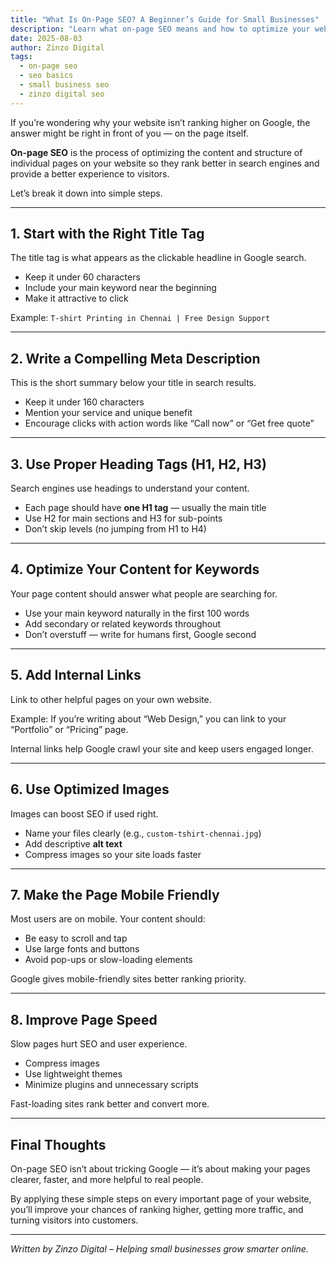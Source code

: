 ```yaml
---
title: "What Is On-Page SEO? A Beginner’s Guide for Small Businesses"
description: "Learn what on-page SEO means and how to optimize your website's content, structure, and tags to rank better on Google."
date: 2025-08-03
author: Zinzo Digital
tags:
  - on-page seo
  - seo basics
  - small business seo
  - zinzo digital seo
---
```


If you’re wondering why your website isn’t ranking higher on Google, the answer might be right in front of you — on the page itself.

**On-page SEO** is the process of optimizing the content and structure of individual pages on your website so they rank better in search engines and provide a better experience to visitors.

Let’s break it down into simple steps.

---

## 1. Start with the Right Title Tag

The title tag is what appears as the clickable headline in Google search.

- Keep it under 60 characters  
- Include your main keyword near the beginning  
- Make it attractive to click  

Example: `T-shirt Printing in Chennai | Free Design Support`

---

## 2. Write a Compelling Meta Description

This is the short summary below your title in search results.

- Keep it under 160 characters  
- Mention your service and unique benefit  
- Encourage clicks with action words like “Call now” or “Get free quote”  

---

## 3. Use Proper Heading Tags (H1, H2, H3)

Search engines use headings to understand your content.

- Each page should have **one H1 tag** — usually the main title  
- Use H2 for main sections and H3 for sub-points  
- Don’t skip levels (no jumping from H1 to H4)

---

## 4. Optimize Your Content for Keywords

Your page content should answer what people are searching for.

- Use your main keyword naturally in the first 100 words  
- Add secondary or related keywords throughout  
- Don’t overstuff — write for humans first, Google second

---

## 5. Add Internal Links

Link to other helpful pages on your own website.

Example: If you’re writing about “Web Design,” you can link to your “Portfolio” or “Pricing” page.

Internal links help Google crawl your site and keep users engaged longer.

---

## 6. Use Optimized Images

Images can boost SEO if used right.

- Name your files clearly (e.g., `custom-tshirt-chennai.jpg`)  
- Add descriptive **alt text**  
- Compress images so your site loads faster  

---

## 7. Make the Page Mobile Friendly

Most users are on mobile. Your content should:

- Be easy to scroll and tap  
- Use large fonts and buttons  
- Avoid pop-ups or slow-loading elements  

Google gives mobile-friendly sites better ranking priority.

---

## 8. Improve Page Speed

Slow pages hurt SEO and user experience.

- Compress images  
- Use lightweight themes  
- Minimize plugins and unnecessary scripts  

Fast-loading sites rank better and convert more.

---

## Final Thoughts

On-page SEO isn’t about tricking Google — it’s about making your pages clearer, faster, and more helpful to real people.

By applying these simple steps on every important page of your website, you’ll improve your chances of ranking higher, getting more traffic, and turning visitors into customers.

---

*Written by Zinzo Digital – Helping small businesses grow smarter online.*